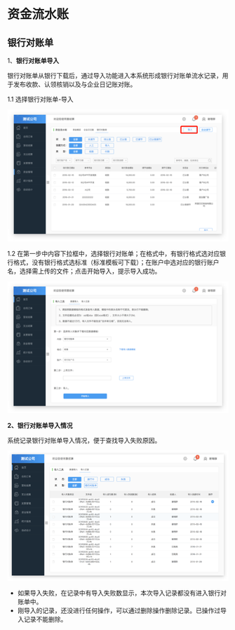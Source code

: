 # 资金流水账

## 银行对账单

1、**银行对账单导入**

银行对账单从银行下载后，通过导入功能进入本系统形成银行对账单流水记录，用于发布收款、认领核销以及与企业日记账对账。

1.1 选择银行对账单-导入

![](/img/git20.png)

1.2 在第一步中内容下拉框中，选择银行对账单；在格式中，有银行格式选对应银行格式，没有银行格式选标准（标准模板可下载）；在账户中选对应的银行账户名，选择需上传的文件；点击开始导入，提示导入成功。

![](/img/git21.png)

**2、银行对账单导入情况**

系统记录银行对账单导入情况，便于查找导入失败原因。

![](/img/git22.png)

* 如果导入失败，在记录中有导入失败数显示，本次导入记录都没有进入银行对账单中。
* 刚导入的记录，还没进行任何操作，可以通过删除操作删除记录。已操作过导入记录不能删除。



